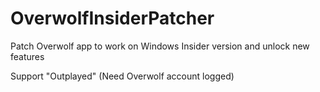 # OverwolfInsiderPatcher

Patch Overwolf app to work on Windows Insider version and unlock new features

Support "Outplayed" (Need Overwolf account logged)

